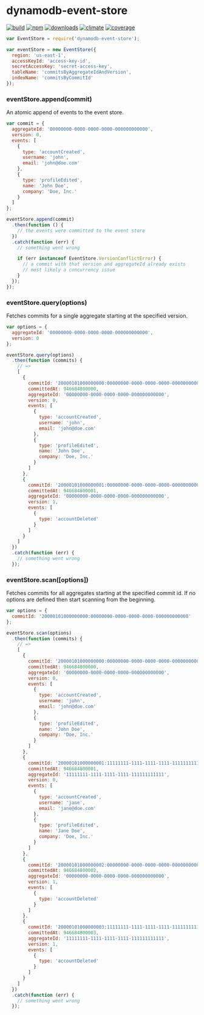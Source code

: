 # dynamodb-event-store
[![build](https://img.shields.io/travis/bakerface/dynamodb-event-store.svg?flat-square)](https://travis-ci.org/bakerface/dynamodb-event-store)
[![npm](https://img.shields.io/npm/v/dynamodb-event-store.svg?flat-square)](https://npmjs.com/package/dynamodb-event-store)
[![downloads](https://img.shields.io/npm/dm/dynamodb-event-store.svg?flat-square)](https://npmjs.com/package/dynamodb-event-store)
[![climate](https://img.shields.io/codeclimate/github/bakerface/dynamodb-event-store.svg?flat-square)](https://codeclimate.com/github/bakerface/dynamodb-event-store)
[![coverage](https://img.shields.io/codeclimate/coverage/github/bakerface/dynamodb-event-store.svg?flat-square)](https://codeclimate.com/github/bakerface/dynamodb-event-store)

``` javascript
var EventStore = require('dynamodb-event-store');

var eventStore = new EventStore({
  region: 'us-east-1',
  accessKeyId: 'access-key-id',
  secretAccessKey: 'secret-access-key',
  tableName: 'commitsByAggregateIdAndVersion',
  indexName: 'commitsByCommitId'
});
```

### eventStore.append(commit)
An atomic append of events to the event store.

``` javascript
var commit = {
  aggregateId: '00000000-0000-0000-0000-000000000000',
  version: 0,
  events: [
    {
      type: 'accountCreated',
      username: 'john',
      email: 'john@doe.com'
    },
    {
      type: 'profileEdited',
      name: 'John Doe',
      company: 'Doe, Inc.'
    }
  ]
};

eventStore.append(commit)
  .then(function () {
    // the events were committed to the event store
  })
  .catch(function (err) {
    // something went wrong

    if (err instanceof EventStore.VersionConflictError) {
      // a commit with that version and aggregateId already exists
      // most likely a concurrency issue
    }
  });
});
```

### eventStore.query(options)
Fetches commits for a single aggregate starting at the specified version.

``` javascript
var options = {
  aggregateId: '00000000-0000-0000-0000-000000000000',
  version: 0
};

eventStore.query(options)
  .then(function (commits) {
    // =>
    [
      {
        commitId: '20000101000000000:00000000-0000-0000-0000-000000000000',
        committedAt: 946684800000, 
        aggregateId: '00000000-0000-0000-0000-000000000000',
        version: 0,
        events: [
          {
            type: 'accountCreated',
            username: 'john',
            email: 'john@doe.com'
          },
          {
            type: 'profileEdited',
            name: 'John Doe',
            company: 'Doe, Inc.'
          }
        ]
      },
      {
        commitId: '20000101000000001:00000000-0000-0000-0000-000000000000',
        committedAt: 946684800001, 
        aggregateId: '00000000-0000-0000-0000-000000000000',
        version: 1,
        events: [
          {
            type: 'accountDeleted'
          }
        ]
      }
    ]
  })
  .catch(function (err) {
    // something went wrong
  });
```

### eventStore.scan([options])
Fetches commits for all aggregates starting at the specified commit id. If no
options are defined then start scanning from the beginning.

``` javascript
var options = {
  commitId: '20000101000000000:00000000-0000-0000-0000-000000000000'
};

eventStore.scan(options)
  .then(function (commits) {
    // =>
    [
      {
        commitId: '20000101000000000:00000000-0000-0000-0000-000000000000',
        committedAt: 946684800000, 
        aggregateId: '00000000-0000-0000-0000-000000000000',
        version: 0,
        events: [
          {
            type: 'accountCreated',
            username: 'john',
            email: 'john@doe.com'
          },
          {
            type: 'profileEdited',
            name: 'John Doe',
            company: 'Doe, Inc.'
          }
        ]
      },
      {
        commitId: '20000101000000001:11111111-1111-1111-1111-111111111111',
        committedAt: 946684800001, 
        aggregateId: '11111111-1111-1111-1111-111111111111',
        version: 0,
        events: [
          {
            type: 'accountCreated',
            username: 'jane',
            email: 'jane@doe.com'
          },
          {
            type: 'profileEdited',
            name: 'Jane Doe',
            company: 'Doe, Inc.'
          }
        ]
      },
      {
        commitId: '20000101000000002:00000000-0000-0000-0000-000000000000',
        committedAt: 946684800002, 
        aggregateId: '00000000-0000-0000-0000-000000000000',
        version: 1,
        events: [
          {
            type: 'accountDeleted'
          }
        ]
      },
      {
        commitId: '20000101000000003:11111111-1111-1111-1111-111111111111',
        committedAt: 946684800003, 
        aggregateId: '11111111-1111-1111-1111-111111111111',
        version: 1,
        events: [
          {
            type: 'accountDeleted'
          }
        ]
      }
    ]
  })
  .catch(function (err) {
    // something went wrong
  });
```
